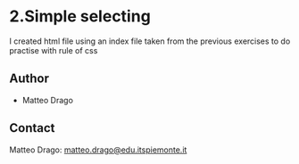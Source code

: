 
# 2.Simple selecting
I created html file using an index file taken from the previous exercises to do practise with rule of css



## Author
* Matteo Drago

## Contact
Matteo Drago: matteo.drago@edu.itspiemonte.it